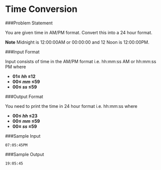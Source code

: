 Time Conversion
===============

###Problem Statement

You are given time in AM/PM format. Convert this into a 24 hour format.

**Note** Midnight is 12:00:00AM or 00:00:00 and 12 Noon is 12:00:00PM.

###Input Format

Input consists of time in the AM/PM format i.e. hh:mm:ss AM or hh:mm:ss PM 
where 

* **01≤ *hh* ≤12** 
* **00≤ *mm* ≤59** 
* **00≤ *ss* ≤59**

###Output Format

You need to print the time in 24 hour format i.e. hh:mm:ss 
where 
* **00≤ *hh* ≤23**
* **00≤ *mm* ≤59**
* **00≤ *ss* ≤59**

###Sample Input
```
07:05:45PM
```
###Sample Output
```
19:05:45
```